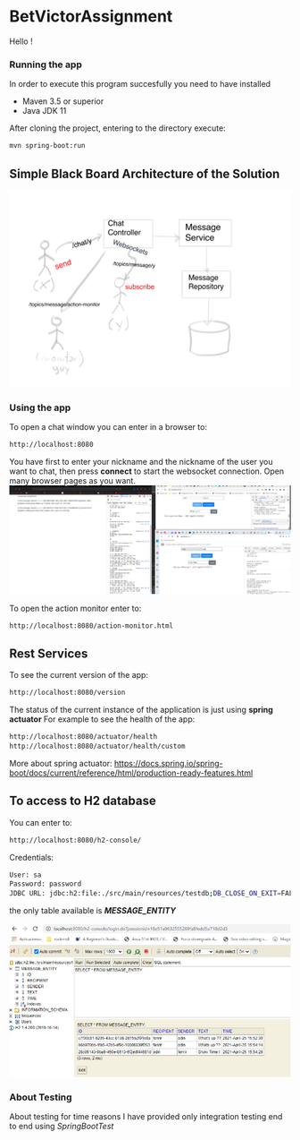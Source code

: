 # BetVictorAssignment
Hello !

### Running the app

In order to execute this program succesfully you need to have installed

* Maven 3.5 or superior
* Java JDK 11

After cloning the project, entering to the directory execute:

```bash
mvn spring-boot:run
```

## Simple Black Board Architecture of the Solution
![image](https://github.com/cipheroth/BetVictorAssignment/blob/master/ArchitectureBlackBoard.png)

### Using the app

To open a chat window you can enter in a browser to:

```bash
http://localhost:8080
```
You have first to enter your nickname and the nickname of the user you want to chat, then press **connect** to start the websocket connection.
Open many browser pages as you want.
![image](https://github.com/cipheroth/BetVictorAssignment/blob/master/ChatActiveMonitor.jpg)


To open the action monitor enter to:

```bash
http://localhost:8080/action-monitor.html
```

## Rest Services

To see the current version of the app:
```bash
http://localhost:8080/version
```

The status of the current instance of the application is just using **spring actuator**
For example to see the health of the app:
```bash
http://localhost:8080/actuator/health
http://localhost:8080/actuator/health/custom
```
More about spring actuator:
https://docs.spring.io/spring-boot/docs/current/reference/html/production-ready-features.html

## To access to H2 database

You can enter to:
```bash
http://localhost:8080/h2-console/
```
Credentials:
```bash
User: sa
Password: password
JDBC URL: jdbc:h2:file:./src/main/resources/testdb;DB_CLOSE_ON_EXIT=FALSE;IFEXISTS=FALSE;DB_CLOSE_DELAY=-1;
```
the only table available is ***MESSAGE_ENTITY***

![image](https://github.com/cipheroth/BetVictorAssignment/blob/master/databaseH2console.jpg)

### About Testing 
About testing for time reasons I have provided only integration testing end to end using *SpringBootTest*
